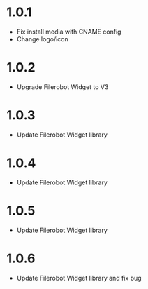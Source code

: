 # 1.0.1
- Fix install media with CNAME config
- Change logo/icon

# 1.0.2
- Upgrade Filerobot Widget to V3

# 1.0.3
- Update Filerobot Widget library

# 1.0.4
- Update Filerobot Widget library

# 1.0.5
- Update Filerobot Widget library

# 1.0.6
- Update Filerobot Widget library and fix bug